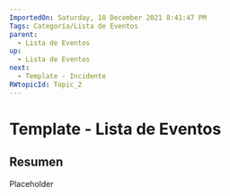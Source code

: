 ```yaml
---
ImportedOn: Saturday, 18 December 2021 8:41:47 PM
Tags: Categoría/Lista de Eventos
parent:
  - Lista de Eventos
up:
  - Lista de Eventos
next:
  - Template - Incidente
RWtopicId: Topic_2
---
```

# Template - Lista de Eventos
## Resumen
Placeholder

